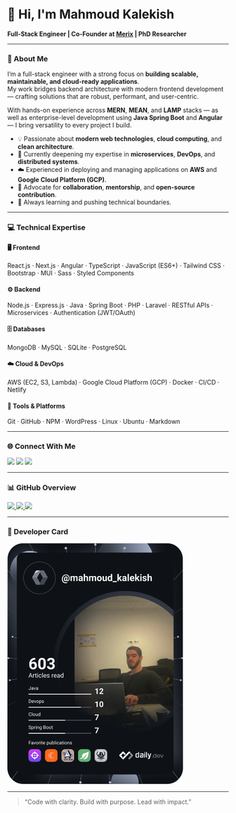 # 👋 Hi, I'm Mahmoud Kalekish

**Full-Stack Engineer | Co-Founder at [Merix](https://merixlb.com) | PhD Researcher**

---

### 🧭 About Me
I’m a full-stack engineer with a strong focus on **building scalable, maintainable, and cloud-ready applications**.  
My work bridges backend architecture with modern frontend development — crafting solutions that are robust, performant, and user-centric.

With hands-on experience across **MERN**, **MEAN**, and **LAMP** stacks — as well as enterprise-level development using **Java Spring Boot** and **Angular** — I bring versatility to every project I build.

- 💡 Passionate about **modern web technologies**, **cloud computing**, and **clean architecture**.  
- 🚀 Currently deepening my expertise in **microservices**, **DevOps**, and **distributed systems**.  
- ☁️ Experienced in deploying and managing applications on **AWS** and **Google Cloud Platform (GCP)**.  
- 🤝 Advocate for **collaboration**, **mentorship**, and **open-source contribution**.  
- 🎯 Always learning and pushing technical boundaries.

---

### 💻 Technical Expertise

#### 🖥️ Frontend
React.js · Next.js · Angular · TypeScript · JavaScript (ES6+) · Tailwind CSS · Bootstrap · MUI · Sass · Styled Components

#### ⚙️ Backend
Node.js · Express.js · Java · Spring Boot · PHP · Laravel · RESTful APIs · Microservices · Authentication (JWT/OAuth)

#### 🗄️ Databases
MongoDB · MySQL · SQLite · PostgreSQL

#### ☁️ Cloud & DevOps
AWS (EC2, S3, Lambda) · Google Cloud Platform (GCP) · Docker · CI/CD · Netlify

#### 🧰 Tools & Platforms
Git · GitHub · NPM · WordPress · Linux · Ubuntu · Markdown

---

### 🌐 Connect With Me
<a href="mailto:mahmoudkalekish18@gmail.com"><img src="https://img.shields.io/badge/Email-D14836?style=flat-square&logo=gmail&logoColor=white"></a>
<a href="https://www.linkedin.com/in/mahmoud-kalekish/" target="_blank"><img src="https://img.shields.io/badge/LinkedIn-0077B5?style=flat-square&logo=linkedin&logoColor=white"></a>
<a href="https://www.instagram.com/mahmoud_kalekish/" target="_blank"><img src="https://img.shields.io/badge/Instagram-E4405F?style=flat-square&logo=instagram&logoColor=white"></a>

---

### 📊 GitHub Overview

<a href="https://github.com/MahmoudKalekish">
  <img src="https://github-profile-summary-cards.vercel.app/api/cards/stats?username=MahmoudKalekish&theme=default" height="150" />
</a>
<a href="https://github.com/MahmoudKalekish">
  <img src="https://github-profile-summary-cards.vercel.app/api/cards/repos-per-language?username=MahmoudKalekish&theme=default" height="150" />
</a>
<a href="https://github.com/MahmoudKalekish">
  <img src="https://github-readme-streak-stats.herokuapp.com?user=MahmoudKalekish&theme=transparent&hide_border=true" height="150" />
</a>


---

### 🧩 Developer Card
<a href="https://app.daily.dev/mahmoud_kalekish">
  <img src="https://github.com/MahmoudKalekish/MahmoudKalekish/blob/main/devcard.svg" width="400" alt="Mahmoud Kalekish's Dev Card"/>
</a>

---

> “Code with clarity. Build with purpose. Lead with impact.”
